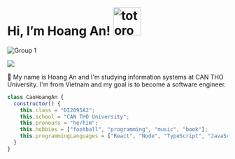 # Hi, I’m Hoang An!   <img src="https://emoji.gg/assets/emoji/9085-totoro.png" width="64px" height="64px" alt="totoro">

![Group 1](https://i.imgur.com/6APRLnd.jpg)

<a href=https://www.linkedin.com/in/anhoangcao02/> <img src="https://img.shields.io/badge/-LinkedIn-0e76a8?style=plastic&logo=linkedIn"> </a>


👨 My name is Hoang An and I'm studying information systems at CAN THO University. I'm from Vietnam and my goal is to become a software engineer.

```javascript
class CaoHoangAn {
  constructor() {
    this.class = "DI2095A2";
    this.school = "CAN THO University";
    this.pronouns = "he/him";
    this.hobbies = ["football", "programming", "music", "book"];
    this.programmingLanguages = ["React", "Node", "TypeScript", "JavaScript"];
  }
}
```

